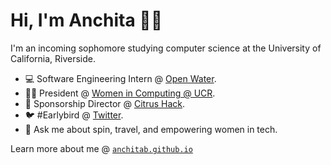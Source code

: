 # Hi, I'm Anchita 👋🏼 

I'm an incoming sophomore studying computer science at the University of California, Riverside.

- 💻 Software Engineering Intern @ [Open Water](https://openwatervc.com/).
- 👩‍💻 President @ [Women in Computing @ UCR](https://winc.cs.ucr.edu/#home).
- 🍊 Sponsorship Director @ [Citrus Hack](https://citrushack.com/).
- 🐦 #Earlybird @ [Twitter](https://twitter.com/TwitterU/status/1263916510688325632).
- 💬 Ask me about spin, travel, and empowering women in tech.

Learn more about me @ [`anchitab.github.io`](https://anchitab.github.io/)

<!--
**anchitab/anchitab** is a ✨ _special_ ✨ repository because its `README.md` (this file) appears on your GitHub profile.

Here are some ideas to get you started:

- 🔭 I’m currently working on ...
- 🌱 I’m currently learning ...
- 👯 I’m looking to collaborate on ...
- 🤔 I’m looking for help with ...
- 💬 Ask me about ...
- 📫 How to reach me: ...
- 😄 Pronouns: ...
- ⚡ Fun fact: ...
-->
